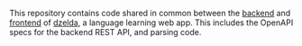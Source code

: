 This repository contains code shared in common between the [backend](https://github.com/squivix/dzelda-backend) and [frontend](https://github.com/squivix/dzelda-frontend) of [dzelda](https://dzelda.com/), a language learning web app. This includes the OpenAPI specs for the backend REST API, and parsing code.
